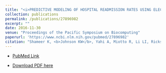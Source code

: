 ```yaml
---
title: "<i>PREDICTIVE MODELING OF HOSPITAL READMISSION RATES USING ELECTRONIC MEDICAL RECORD-WIDE MACHINE LEARNING: A CASE-STUDY USING MOUNT SINAI HEART FAILURE COHORT</i>"
collection: publications
permalink: /publications/27896982
excerpt: "" 
date: 2016-11-30
venue: "Proceedings of the Pacific Symposium on Biocomputing"
paperurl: 'https://www.ncbi.nlm.nih.gov/pubmed/27896982'
citation: "Shameer K, <b>Johnson KW</b>, Yahi A, Miotto R, Li LI, Ricks D, Jebakaran J, Kovatch P, Sengupta PP, Gelijns S, Moskovitz A, Darrow B, David DL, Kasarskis A, Tatonetti NP, Pinney S, Dudley JT. Pac Symp Biocomput. 2017;22:276-287. doi: 10.1142/9789813207813_0027. PubMed ID: 27896982"
---
```


* [PubMed Link](https://www.ncbi.nlm.nih.gov/pubmed/27896982)

* [Download PDF here](https://kippjohnson.com/files/27896982.pdf)

<script type='text/javascript' src='https://d1bxh8uas1mnw7.cloudfront.net/assets/embed.js'></script>
<div class='altmetric-embed' data-badge-type="medium-donut" data-pmid="27896982" data-hide-no-mentions="true" data-hide-less-than="1" class="altmetric-embed"></div>

